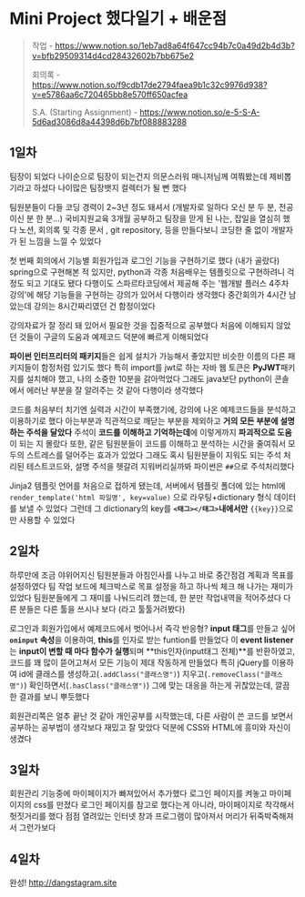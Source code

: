 # Mini Project 했다일기 + 배운점

> 작업 - https://www.notion.so/1eb7ad8a64f647cc94b7c0a49d2b4d3b?v=bfb29509314d4cd28432602b7bb675e2
>
> 회의록 - https://www.notion.so/f9cdb17de2794faea9b1c32c9976d938?v=e5786aa6c720465bb8e570ff650acfea
>
> S.A. (Starting Assignment) - https://www.notion.so/e-5-S-A-5d6ad3086d8a44398d6b7bf088883288



## 1일차

팀장이 되었다
나이순으로 팀장이 되는건지 의문스러워 매니저님께 여쭤봤는데 제비뽑기라고 하셨다
나이많은 팀장뱃지 컬렉터가 될 뻔 했다

팀원분들이 다들 코딩 경력이 2~3년 정도 돼셔서 (개발자로 일하다 오신 분 두 분, 전공이신 분 한 분...)
국비지원교육 3개월 공부하고 팀장을 맏게 된 나는, 잡일을 열심히 했다
노션, 회의록 및 각종 문서 , git repository, 등을 만들다보니 코딩한 줄 없이 개발자가 된 느낌을 느낄 수 있었다

첫 번째 회의에서 기능별 회원가입과 로그인 기능을 구현하기로 했다 (내가 골랐다)
spring으로 구현해본 적 있지만, python과 각종 처음배우는 템플릿으로 구현하려니 걱정도 되고 기대도 됐다
다행이도 스파르타코딩에서 제공해 주는 '웹개발 플러스 4주차 강의'에 해당 기능들을 구현하는 강의가 있어서 다행이라 생각했다
중간회의가 4시간 남았는데 강의는 8시간짜리였던 건 함정이었다

강의자료가 잘 정리 돼 있어서 필요한 것을 집중적으로 공부했다
처음에 이해되지 않았던 것들이 구글의 도움과 예제코드 덕분에 빠르게 이해되었다

**파이썬 인터프리터의 패키지**들은 쉽게 설치가 가능해서 좋았지만 비슷한 이름의 다른 패키지들이 함정처럼 있기도 했다
특히 import를 jwt로 하는 자바 웹 토큰은 **PyJWT**패키지를 설치해야 했고, 나의 소중한 10분을 갉아먹었다
그래도 java보단 python이 콘솔에서 에러난 부분을 잘 알려주는 것 같아 다행이라 생각했다

코드를 처음부터 치기엔 실력과 시간이 부족했기에, 강의에 나온 예제코드들을 분석하고 이용하기로 했다
아는부분과 직관적으로 깨닫는 부분을 제외하고 **거의 모든 부분에 설명하는 주석을 달았다** 주석이 **코드를 이해하고 기억하는데**에
이렇게까지 **파괴적으로 도움**이 되는 지 몰랐다
또한, 같은 팀원분들이 코드를 이해하고 분석하는 시간을 줄여줘서 모두의 스트레스를 덜어주는 효과가 있었다
그래도 혹시 팀원분들이 지워도 되는 주석 처리된 테스트코드와, 설명 주석을 헷갈려 지워버리실까봐 파이썬은 `##`으로 주석처리했다

Jinja2 템플릿 언어를 처음으로 접하게 됐는데, 서버에서 템플릿 폴더에 있는 html에 `render_template('html 파일명', key=value)`
으로 라우팅+dictionary 형식 데이터를 보낼 수 있었다
그런데 그 dictionary의 key를 **`<태그></태그>`내에서만** `{{key}}`으로만 사용할 수 있었다


## 2일차

하루만에 조금 야위어지신 팀원분들과 아침인사를 나누고 바로 중간점검 계획과 목표를 설정하였다
팀 작업 보드에 체크박스로 목표 설정을 하고 하나씩 체크 해 나가는 재미가 있었다
팀원분들에게 그 재미를 나눠드리려 했는데, 한 분만 작업내역을 적어주셨다
다른 분들은 다른 툴을 쓰시나 보다 (라고 툴툴거려봤다)

로그인과 회원가입에서 예제코드에서 벗어나서 즉각 반응형? **input 태그**를 만들고 싶어 **`oninput` 속성**을 이용하여, **this**를 인자로 받는 funtion를 만들었다
이 **event listener**는 **input이 변할 때 마다 함수가 실행**되며 **this인자(input태그 전체)**를 반환하였고,코드를 꽤 많이 뜯어고쳐서 모든 기능이 제대 작동하게 만들었다
특히 jQuery를 이용하여 id에 클래스를 생성하고(`.addClass("클래스명")`) 지우고(`.removeClass("클래스명")`) 확인하면서(`.hasClass("클래스명")`) 그에 맞는 대응을 하는게 귀찮았는데, 깔끔한 결과를 보니 뿌듯했다

회원관리쪽은 얼추 끝난 것 같아 개인공부를 시작했는데, 다른 사람이 쓴 코드를 보면서 공부하는 공부법이 생각보다 재밌고 잘 맞았다
덕분에 CSS와 HTML에 흥미와 자신이 생겼다



## 3일차

회원관리 기능중에 마이페이지가 빠져있어서 추가했다
로그인 페이지를 켜놓고 마이페이지의 css를 만졌다
로그인 페이지를 참고로 했다는게 아니라, 마이페이지로 착각해서 헛짓거리를 했다
점점 열려있는 인터넷 창과 프로그램이 많아져서 머리가 뒤죽박죽해져서 그런가보다



## 4일차

완성! http://dangstagram.site 
